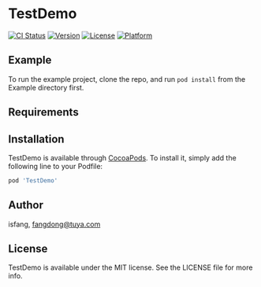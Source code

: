 # TestDemo

[![CI Status](https://img.shields.io/travis/isfang/TestDemo.svg?style=flat)](https://travis-ci.org/isfang/TestDemo)
[![Version](https://img.shields.io/cocoapods/v/TestDemo.svg?style=flat)](https://cocoapods.org/pods/TestDemo)
[![License](https://img.shields.io/cocoapods/l/TestDemo.svg?style=flat)](https://cocoapods.org/pods/TestDemo)
[![Platform](https://img.shields.io/cocoapods/p/TestDemo.svg?style=flat)](https://cocoapods.org/pods/TestDemo)

## Example

To run the example project, clone the repo, and run `pod install` from the Example directory first.

## Requirements

## Installation

TestDemo is available through [CocoaPods](https://cocoapods.org). To install
it, simply add the following line to your Podfile:

```ruby
pod 'TestDemo'
```

## Author

isfang, fangdong@tuya.com

## License

TestDemo is available under the MIT license. See the LICENSE file for more info.
